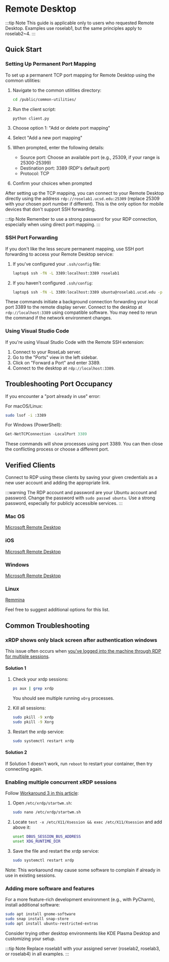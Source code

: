 # Remote Desktop

:::tip Note
This guide is applicable only to users who requested Remote Desktop. Examples use roselab1, but the same principles apply to roselab2~4.
:::

## Quick Start

### Setting Up Permanent Port Mapping

To set up a permanent TCP port mapping for Remote Desktop using the common utilities:

1. Navigate to the common utilities directory:
   ```bash
   cd /public/common-utilities/
   ```

2. Run the client script:
   ```bash
   python client.py
   ```

3. Choose option 1: "Add or delete port mapping"

4. Select "Add a new port mapping"

5. When prompted, enter the following details:
   - Source port: Choose an available port (e.g., 25309, if your range is 25300-25399)
   - Destination port: 3389 (RDP's default port)
   - Protocol: TCP

6. Confirm your choices when prompted

After setting up the TCP mapping, you can connect to your Remote Desktop directly using the address `rdp://roselab1.ucsd.edu:25309` (replace 25309 with your chosen port number if different). This is the only option for mobile devices that don't support SSH forwarding.

:::tip Note
Remember to use a strong password for your RDP connection, especially when using direct port mapping.
:::

### SSH Port Forwarding

If you don't like the less secure permanent mapping, use SSH port forwarding to access your Remote Desktop service:

1. If you've configured your `.ssh/config` file:

   ```bash
   laptop$ ssh -fN -L 3389:localhost:3389 roselab1
   ```

2. If you haven't configured `.ssh/config`:

   ```bash
   laptop$ ssh -fN -L 3389:localhost:3389 ubuntu@roselab1.ucsd.edu -p <ssh-port> -i path/to/keyfile
   ```

These commands initiate a background connection forwarding your local port 3389 to the remote display server. Connect to the desktop at `rdp://localhost:3389` using compatible software. You may need to rerun the command if the network environment changes.

### Using Visual Studio Code

If you're using Visual Studio Code with the Remote SSH extension:

1. Connect to your RoseLab server.
2. Go to the "Ports" view in the left sidebar.
3. Click on "Forward a Port" and enter 3389.
4. Connect to the desktop at `rdp://localhost:3389`.

## Troubleshooting Port Occupancy

If you encounter a "port already in use" error:

For macOS/Linux:
```bash
sudo lsof -i :3389
```

For Windows (PowerShell):
```powershell
Get-NetTCPConnection -LocalPort 3389
```

These commands will show processes using port 3389. You can then close the conflicting process or choose a different port.

## Verified Clients

Connect to RDP using these clients by saving your given credentials as a new user account and adding the appropriate link.

:::warning
The RDP account and password are your Ubuntu account and password. Change the password with `sudo passwd ubuntu`. Use a strong password, especially for publicly accessible services.
:::

### Mac OS

[Microsoft Remote Desktop](https://apps.apple.com/us/app/microsoft-remote-desktop/id1295203466?mt=12)

### iOS

[Microsoft Remote Desktop](https://apps.apple.com/us/app/remote-desktop-mobile/id714464092)

### Windows

[Microsoft Remote Desktop](https://apps.microsoft.com/store/detail/microsoft-remote-desktop/9WZDNCRFJ3PS?hl=en-us&gl=us&rtc=1)

### Linux

[Remmina](https://ubuntu.com/tutorials/access-remote-desktop#1-overview) 

Feel free to suggest additional options for this list.

## Common Troubleshooting

### xRDP shows only black screen after authentication windows

This issue often occurs when [you've logged into the machine through RDP for multiple sessions](https://c-nergy.be/blog/?p=16682). 

#### Solution 1

1. Check your xrdp sessions:
   ```bash
   ps aux | grep xrdp
   ```
   You should see multiple running `xOrg` processes.

2. Kill all sessions:
   ```bash
   sudo pkill -9 xrdp
   sudo pkill -9 Xorg
   ```

3. Restart the xrdp service:
   ```bash
   sudo systemctl restart xrdp
   ```

#### Solution 2

If Solution 1 doesn't work, run `reboot` to restart your container, then try connecting again.

### Enabling multiple concurrent xRDP sessions

Follow [Workaround 3 in this article](https://c-nergy.be/blog/?p=16698):

1. Open `/etc/xrdp/startwm.sh`:
   ```bash
   sudo nano /etc/xrdp/startwm.sh
   ```

2. Locate `test -x /etc/X11/Xsession && exec /etc/X11/Xsession` and add above it:
   ```bash
   unset DBUS_SESSION_BUS_ADDRESS
   unset XDG_RUNTIME_DIR
   ```

3. Save the file and restart the xrdp service:
   ```bash
   sudo systemctl restart xrdp
   ```

Note: This workaround may cause some software to complain if already in use in existing sessions.

### Adding more software and features

For a more feature-rich development environment (e.g., with PyCharm), install additional software:

```bash
sudo apt install gnome-software
sudo snap install snap-store
sudo apt install ubuntu-restricted-extras
```

Consider trying other desktop environments like KDE Plasma Desktop and customizing your setup.

:::tip Note
Replace roselab1 with your assigned server (roselab2, roselab3, or roselab4) in all examples.
:::